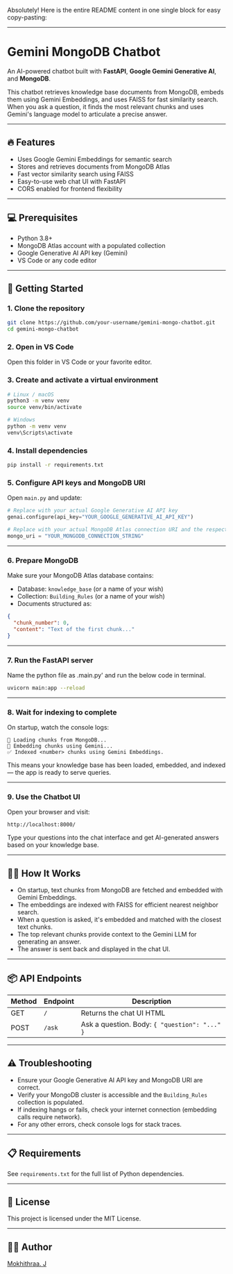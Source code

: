 Absolutely! Here is the entire README content in one single block for easy copy-pasting:

---

# Gemini MongoDB Chatbot

An AI-powered chatbot built with **FastAPI**, **Google Gemini Generative AI**, and **MongoDB**.

This chatbot retrieves knowledge base documents from MongoDB, embeds them using Gemini Embeddings, and uses FAISS for fast similarity search. When you ask a question, it finds the most relevant chunks and uses Gemini's language model to articulate a precise answer.

---

## 🔥 Features

* Uses Google Gemini Embeddings for semantic search
* Stores and retrieves documents from MongoDB Atlas
* Fast vector similarity search using FAISS
* Easy-to-use web chat UI with FastAPI
* CORS enabled for frontend flexibility

---

## 💻 Prerequisites

* Python 3.8+
* MongoDB Atlas account with a populated collection
* Google Generative AI API key (Gemini)
* VS Code or any code editor

---

## 🚀 Getting Started

### 1. Clone the repository

```bash
git clone https://github.com/your-username/gemini-mongo-chatbot.git
cd gemini-mongo-chatbot
```

### 2. Open in VS Code

Open this folder in VS Code or your favorite editor.

### 3. Create and activate a virtual environment

```bash
# Linux / macOS
python3 -m venv venv
source venv/bin/activate

# Windows
python -m venv venv
venv\Scripts\activate
```

### 4. Install dependencies

```bash
pip install -r requirements.txt
```

### 5. Configure API keys and MongoDB URI

Open `main.py` and update:

```python
# Replace with your actual Google Generative AI API key
genai.configure(api_key="YOUR_GOOGLE_GENERATIVE_AI_API_KEY")

# Replace with your actual MongoDB Atlas connection URI and the respective Collections
mongo_uri = "YOUR_MONGODB_CONNECTION_STRING"
```

---

### 6. Prepare MongoDB

Make sure your MongoDB Atlas database contains:

* Database: `knowledge_base` (or a name of your wish)
* Collection: `Building_Rules` (or a name of your wish)
* Documents structured as:

```json
{
  "chunk_number": 0,
  "content": "Text of the first chunk..."
}
```



---

### 7. Run the FastAPI server

Name the python file as .main.py' and run the below code in terminal.

```bash
uvicorn main:app --reload
```

---

### 8. Wait for indexing to complete

On startup, watch the console logs:

```
🔄 Loading chunks from MongoDB...
🔎 Embedding chunks using Gemini...
✅ Indexed <number> chunks using Gemini Embeddings.
```

This means your knowledge base has been loaded, embedded, and indexed — the app is ready to serve queries.

---

### 9. Use the Chatbot UI

Open your browser and visit:

```
http://localhost:8000/
```

Type your questions into the chat interface and get AI-generated answers based on your knowledge base.

---

## 🧑‍💻 How It Works

* On startup, text chunks from MongoDB are fetched and embedded with Gemini Embeddings.
* The embeddings are indexed with FAISS for efficient nearest neighbor search.
* When a question is asked, it's embedded and matched with the closest text chunks.
* The top relevant chunks provide context to the Gemini LLM for generating an answer.
* The answer is sent back and displayed in the chat UI.

---

## 📦 API Endpoints

| Method | Endpoint | Description                                   |
| ------ | -------- | --------------------------------------------- |
| GET    | `/`      | Returns the chat UI HTML                      |
| POST   | `/ask`   | Ask a question. Body: `{ "question": "..." }` |

---

## ⚠️ Troubleshooting

* Ensure your Google Generative AI API key and MongoDB URI are correct.
* Verify your MongoDB cluster is accessible and the `Building_Rules` collection is populated.
* If indexing hangs or fails, check your internet connection (embedding calls require network).
* For any other errors, check console logs for stack traces.

---

## 📋 Requirements

See `requirements.txt` for the full list of Python dependencies.

---

## 📄 License

This project is licensed under the MIT License.

---

## 🙋‍♂️ Author


[Mokhithraa. J](https://github.com/MokhithraaJ)

